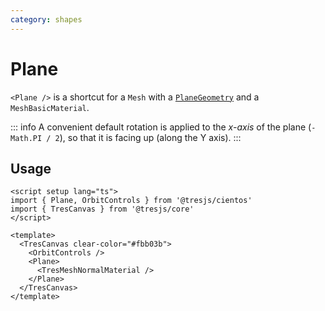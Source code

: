 ```yaml
---
category: shapes
---
```


# Plane <Badge type="warning" text="^1.5.0" />

`<Plane />` is a shortcut for a `Mesh` with a [`PlaneGeometry`](https://threejs.org/docs/?q=plane#api/en/geometries/PlaneGeometry) and a `MeshBasicMaterial`.

::: info
A convenient default rotation is applied to the _x-axis_ of the plane (`-Math.PI / 2`), so that it is facing up (along the Y axis).
:::

## Usage

```vue demo
<script setup lang="ts">
import { Plane, OrbitControls } from '@tresjs/cientos'
import { TresCanvas } from '@tresjs/core'
</script>

<template>
  <TresCanvas clear-color="#fbb03b">
    <OrbitControls />
    <Plane>
      <TresMeshNormalMaterial />
    </Plane>
  </TresCanvas>
</template>
